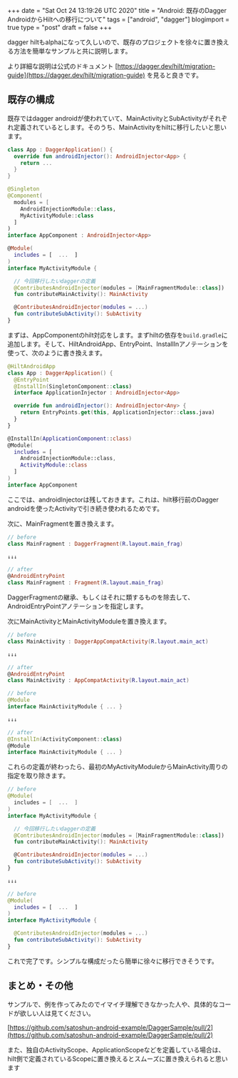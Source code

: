 +++
date = "Sat Oct 24 13:19:26 UTC 2020"
title = "Android: 既存のDagger AndroidからHiltへの移行について"
tags = ["android", "dagger"]
blogimport = true
type = "post"
draft = false
+++

dagger hiltもalphaになって久しいので、既存のプロジェクトを徐々に置き換える方法を簡単なサンプルと共に説明します。

より詳細な説明は公式のドキュメント [https://dagger.dev/hilt/migration-guide](https://dagger.dev/hilt/migration-guide) を見ると良きです。

## 既存の構成

既存ではdagger androidが使われていて、MainActivityとSubActivityがそれぞれ定義されているとします。そのうち、MainActivityをhiltに移行したいと思います。

```kotlin
class App : DaggerApplication() {
  override fun androidInjector(): AndroidInjector<App> {
    return ...
  }
}

@Singleton
@Component(
  modules = [
    AndroidInjectionModule::class,
    MyActivityModule::class
  ]
)
interface AppComponent : AndroidInjector<App>

@Module(
  includes = [	...  ]
)
interface MyActivityModule {

  // 今回移行したいdaggerの定義
  @ContributesAndroidInjector(modules = [MainFragmentModule::class])
  fun contributeMainActivity(): MainActivity

  @ContributesAndroidInjector(modules = ...)
  fun contributeSubActivity(): SubActivity
}
```

まずは、AppComponentのhilt対応をします。まずhiltの依存を`build.gradle`に追加します。そして、HiltAndroidApp、EntryPoint、InstallInアノテーションを使って、次のように書き換えます。

```kotlin
@HiltAndroidApp
class App : DaggerApplication() {
  @EntryPoint
  @InstallIn(SingletonComponent::class)
  interface ApplicationInjector : AndroidInjector<App>

  override fun androidInjector(): AndroidInjector<Any> {
    return EntryPoints.get(this, ApplicationInjector::class.java)
  }
}

@InstallIn(ApplicationComponent::class)
@Module(
  includes = [
    AndroidInjectionModule::class,
    ActivityModule::class
  ]
)
interface AppComponent
```

ここでは、androidInjectorは残しておきます。これは、hilt移行前のDagger androidを使ったActivityで引き続き使われるためです。

次に、MainFragmentを置き換えます。

```kotlin
// before
class MainFragment : DaggerFragment(R.layout.main_frag)

↓↓↓

// after
@AndroidEntryPoint
class MainFragment : Fragment(R.layout.main_frag)
```

DaggerFragmentの継承、もしくはそれに類するものを除去して、AndroidEntryPointアノテーションを指定します。

次にMainActivityとMainActivityModuleを置き換えます。

```kotlin
// before
class MainActivity : DaggerAppCompatActivity(R.layout.main_act)

↓↓↓

// after
@AndroidEntryPoint
class MainActivity : AppCompatActivity(R.layout.main_act)
```

```kotlin
// before
@Module
interface MainActivityModule { ... }

↓↓↓

// after
@InstallIn(ActivityComponent::class)
@Module
interface MainActivityModule { ... }
```

これらの定義が終わったら、最初のMyActivityModuleからMainActivity周りの指定を取り除きます。

```kotlin
// before
@Module(
  includes = [	...  ]
)
interface MyActivityModule {

  // 今回移行したいdaggerの定義
  @ContributesAndroidInjector(modules = [MainFragmentModule::class])
  fun contributeMainActivity(): MainActivity

  @ContributesAndroidInjector(modules = ...)
  fun contributeSubActivity(): SubActivity
}

↓↓↓

// before
@Module(
  includes = [	...  ]
)
interface MyActivityModule {

  @ContributesAndroidInjector(modules = ...)
  fun contributeSubActivity(): SubActivity
}
```

これで完了です。シンプルな構成だったら簡単に徐々に移行できそうです。

## まとめ・その他

サンプルで、例を作ってみたのでイマイチ理解できなかった人や、具体的なコードが欲しい人は見てください。

[https://github.com/satoshun-android-example/DaggerSample/pull/2](https://github.com/satoshun-android-example/DaggerSample/pull/2)

また、独自のActivityScope、ApplicationScopeなどを定義している場合は、hilt側で定義されているScopeに置き換えるとスムーズに置き換えられると思います
